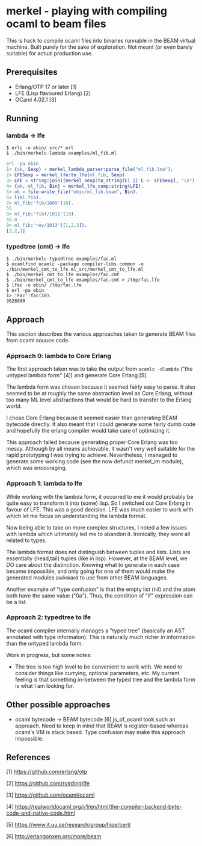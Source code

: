 # merkel - playing with compiling ocaml to beam files

This is hack to compile ocaml files into binaries runnable in the BEAM
virtual machine. Built purely for the sake of exploration. Not meant (or
even barely suitable) for actual production use.

## Prerequisites
* Erlang/OTP 17 or later [1]
* LFE (Lisp flavoured Erlang) [2]
* OCaml 4.02.1 [3]


## Running

### lambda -> lfe
```
$ erlc -o ebin/ src/*.erl
$ ./bin/merkelc-lambda examples/ml_fib.ml
```
```erlang
erl -pa ebin
1> {ok, Sexp} = merkel_lambda_parser:parse_file("ml_fib.lma").
2> LFESexp = merkel_lfe:to_lfe(ml_fib, Sexp).
3> LFE = string:join([merkel_sexp:to_string(C) || C <- LFESexp], "\n").
4> {ok, ml_fib, Bin} = merkel_lfe_comp:string(LFE).
5> ok = file:write_file("ebin/ml_fib.beam", Bin).
6> l(ml_fib).
7> ml_fib:'fib/1009'(10).
55
8> ml_fib:'fibf/1011'(10).
55.0
9> ml_fib:'rev/1013'([1,2,3]).
[3,2,1]
```

### typedtree (cmt) -> lfe
```
$ ./bin/merkelc-typedtree examples/fac.ml
$ ocamlfind ocamlc -package compiler-libs.common -o ./bin/merkel_cmt_to_lfe ml_src/merkel_cmt_to_lfe.ml
$ ./bin/merkel_cmt_to_lfe examples/fac.cmt
$ ./bin/merkel_cmt_to_lfe examples/fac.cmt > /tmp/fac.lfe
$ lfec -o ebin/ /tmp/fac.lfe
$ erl -pa ebin
1> 'Fac':fac(10).
3628800
```

## Approach
This section describes the various approaches taken to generate BEAM files from
ocaml souuce code.

### Approach 0: lambda to Core Erlang
The first approach taken was to take the output from `ocamlc -dlambda`
("the untyped lambda form" [4]) and generate Core Erlang [5].

The lambda form was chosen because it seemed fairly easy to parse. It also seemed
to be at roughly the same abstraction level as Core Erlang, without too many
ML level abstractions that would be hard to transfer to the Erlang world.

I chose Core Erlang because it seemed easier than generating BEAM bytecode directly.
It also meant that I could generate some fairly dumb code and hopefully the erlang
compiler would take care of optimizing it.

This approach failed because generating proper Core Erlang was too messy.
Although by all means achievable, it wasn't very well suitable for the rapid
prototyping I was trying to achieve. Nevertheless, I managed to generate some
working code (see the now defunct merkel_im module), which was encouraging.

### Approach 1: lambda to lfe
While working with the lambda form, it occurred to me it would probably be quite easy
to transform it into (some) lisp. So I switched out Core Erlang in favour of LFE. This
was a good decision. LFE was much easier to work with which let me focus on understanding
the lambda format.

Now being able to take on more complex structures, I noted a few issues with lambda
which ultimately led me to abandon it. Ironically, they were all related to types.

The lambda format does not distinguish between tuples and lists. Lists are essentially
{head,tail} tuples (like in lisp). However, at the BEAM level, we DO care about the
distinction. Knowing what to generate in each case became impossible, and only going
for one of them would make the generated modules awkward to use from other BEAM
languages.

Another example of "type confusion" is that the empty list (nil) and the atom
both have the same value ("0a"). Thus, the condition of "if" expression can be a list.

### Approach 2: typedtree to lfe
The ocaml compiler internally manages a "typed tree" (basically an AST annotated with
type informaton). This is naturally much richer in information than the untyped lambda
form.

Work in progress, but some notes:
* The tree is too high level to be convenient to work with. We need to consider things
  like currying, optional parameters, etc. My current feeling is that something in-between
  the typed tree and the lambda form is what I am looking for.


## Other possible approaches
* ocaml bytecode -> BEAM bytecode [6]
  js_of_ocaml took such an approach. Need to keep in mind that BEAM is register-based whereas
  ocaml's VM is stack based. Type confusion may make this approach impossible.

## References
[1] https://github.com/erlang/otp

[2] https://github.com/rvirding/lfe

[3] https://github.com/ocaml/ocaml

[4] https://realworldocaml.org/v1/en/html/the-compiler-backend-byte-code-and-native-code.html

[5] https://www.it.uu.se/research/group/hipe/cerl/

[6] http://erlangonxen.org/more/beam
